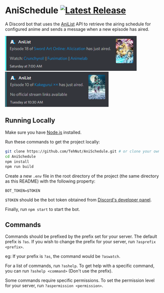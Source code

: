 # AniSchedule [![Latest Release](https://img.shields.io/github/v/release/TehNut/AniSchedule?color=%233DB4F2&label=release&style=flat-square)](https://github.com/TehNut/AniSchedule/releases/latest)

A Discord bot that uses the [AniList](https://anilist.co) API to retrieve the airing schedule for configured anime and
sends a message when a new episode has aired.

![Example Announcement](./img/example.png) ![Example Announcement](./img/example2.png)

## Running Locally

Make sure you have [Node.js](https://nodejs.org/) installed.

Run these commands to get the project locally:

```sh
git clone https://github.com/TehNut/AniSchedule.git # or clone your own fork
cd AniSchedule
npm install
npm run build
```

Create a new `.env` file in the root directory of the project (the same directory as this README) with the following property:

```
BOT_TOKEN=$TOKEN
```

`$TOKEN` should be the bot token obtained from [Discord's developer panel](https://discordapp.com/developers/).

Finally, run `npm start` to start the bot.

## Commands

Commands should be prefixed by the prefix set for your server. The default prefix is `?as`. If you wish to change the prefix for
your server, run `?asprefix <prefix>`.

eg: If your prefix is `?as`, the command would be `?aswatch`.

For a list of commands, run `?ashelp`. To get help with a specific command, you can run `?ashelp <command>` (Don't use the prefix).

Some commands require specific permissions. To set the permission level for your server, run `?aspermission <permission>`.